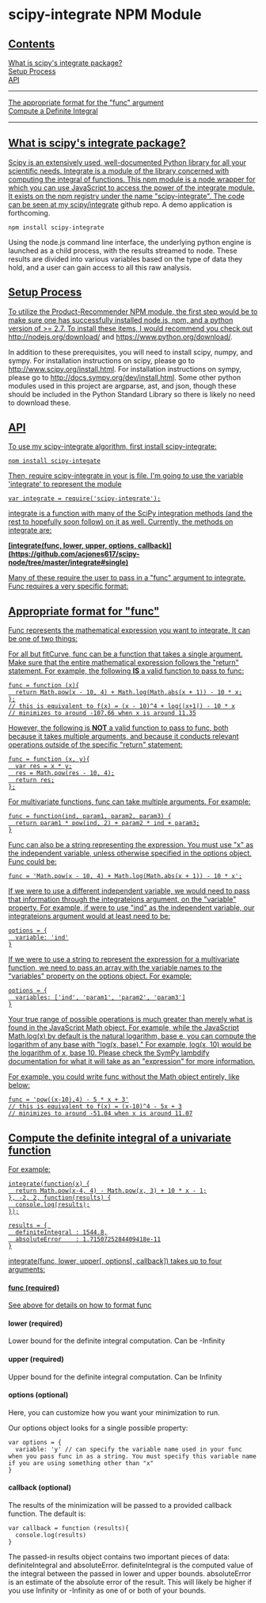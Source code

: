 # scipy-integrate NPM Module

## <a name='contents' href='#'/> Contents

[What is scipy's integrate package?](https://github.com/acjones617/scipy-node/tree/master/integrate#about)  
[Setup Process](https://github.com/acjones617/scipy-node/tree/master/integrate#setup)  
[API](https://github.com/acjones617/scipy-node/tree/master/integrate#use)  

------------------------------------------------------------------------------------------------------------

[The appropriate format for the "func" argument](https://github.com/acjones617/scipy-node/tree/master/integrate#func)  
[Compute a Definite Integral](https://github.com/acjones617/scipy-node/tree/master/integrate#single)  

------------------------------------------------------------------------------------------------------------

## <a name='about' href='#about'/>  What is scipy's integrate package?

Scipy is an extensively used, well-documented Python library for all your scientific needs. Integrate is a module of the library concerned with computing the integral of functions. This npm module is a node wrapper for which you can use JavaScript to access the power of the integrate module. It exists on the npm registry under the name "scipy-integrate". The code can be seen at my <a href='https://github.com/acjones617/scipy-node/tree/master/integrate'>scipy/integrate</a> github repo. A demo application is forthcoming.
    
    npm install scipy-integrate

Using the node.js command line interface, the underlying python engine is launched as a child process, with the results streamed to node. These results are divided into various variables based on the type of data they hold, and a user can gain access to all this raw analysis.

## <a name='setup' href='#setup'/> Setup Process

To utilize the Product-Recommender NPM module, the first step would be to make sure one has successfully installed node.js, npm, and a python version of >= 2.7.  To install these items, I would recommend you check out http://nodejs.org/download/ and https://www.python.org/download/.

In addition to these prerequisites, you will need to install scipy, numpy, and sympy. For installation instructions on scipy, please go to http://www.scipy.org/install.html. For installation instructions on sympy, please go to http://docs.sympy.org/dev/install.html. Some other python modules used in this project are argparse, ast, and json, though these should be included in the Python Standard Library so there is likely no need to download these.

## <a name='use' href='#use'/> API

To use my scipy-integrate algorithm, first install scipy-integrate:

    npm install scipy-integate

Then, require scipy-integrate in your js file. I'm going to use the variable 'integrate' to represent the module

    var integrate = require('scipy-integrate');

integrate is a function with many of the SciPy integration methods (and the rest to hopefully soon follow) on it as well. Currently, the methods on integrate are:

<b>
[integrate(func, lower, upper, options, callback)](https://github.com/acjones617/scipy-node/tree/master/integrate#single)  
</b>

Many of these require the user to pass in a "func" argument to integrate. Func requires a very specific format:

## <a name='func' href='#func'/> Appropriate format for "func"

Func represents the mathematical expression you want to integrate. It can be one of two things:

For all but fitCurve, func can be a function that takes a single argument. Make sure that the entire mathematical expression follows the "return" statement. For example, the following <b>IS</b> a valid function to pass to func:

    func = function (x){
      return Math.pow(x - 10, 4) + Math.log(Math.abs(x + 1)) - 10 * x;
    };
    // this is equivalent to f(x) = (x - 10)^4 + log(|x+1|) - 10 * x
    // minimizes to around -107.66 when x is around 11.35

However, the following is <b>NOT</b> a valid function to pass to func, both because it takes multiple arguments, and because it conducts relevant operations outside of the specific "return" statement:

    func = function (x, y){
      var res = x * y;
      res = Math.pow(res - 10, 4);
      return res;
    };

For multivariate functions, func can take multiple arguments. For example:

    func = function(ind, param1, param2, param3) {
      return param1 * pow(ind, 2) + param2 * ind + param3;
    }

Func can also be a string representing the expression. You must use "x" as the independent variable, unless otherwise specified in the options object. Func could be:

    func = 'Math.pow(x - 10, 4) + Math.log(Math.abs(x + 1)) - 10 * x';

If we were to use a different independent variable, we would need to pass that information through the integrateions argument, on the "variable" property. For example, if were to use "ind" as the independent variable, our integrateions argument would at least need to be:

    options = {
      variable: 'ind'
    }

If we were to use a string to represent the expression for a multivariate function, we need to pass an array with the variable names to the "variables" property on the options object. For example:

    options = {
      variables: ['ind', 'param1', 'param2', 'param3']
    }

Your true range of possible operations is much greater than merely what is found in the JavaScript Math object. For example, while the JavaScript Math.log(x) by default is the natural logarithm, base e, you can compute the logarithm of any base with "log(x, base)." For example, log(x, 10) would be the logarithm of x, base 10. Please check the SymPy lambdify documentation for what it will take as an "expression" for more information.

For example, you could write func without the Math object entirely, like below:

    func = 'pow((x-10),4) - 5 * x + 3'
    // this is equivalent to f(x) = (x-10)^4 - 5x + 3
    // minimizes to around -51.04 when x is around 11.07


## <a name='single' href='#single'/> Compute the definite integral of a univariate function

For example: 

    integrate(function(x) {
      return Math.pow(x-4, 4) - Math.pow(x, 3) + 10 * x - 1;
    }, -2, 2, function(results) {
      console.log(results);
    });
    
    results = { 
      definiteIntegral : 1544.8,
      absoluteError    : 1.7150725284409418e-11
    }

integrate(func, lower, upper[, options[, callback]) takes up to four arguments:

#### func (required)

See above for details on how to [format func](https://github.com/acjones617/scipy-node/tree/master/integrate#func)

#### lower (required)

Lower bound for the definite integral computation. Can be -Infinity

#### upper (required)

Upper bound for the definite integral computation. Can be Infinity

#### options (optional)

Here, you can customize how you want your minimization to run. 

Our options object looks for a single possible property:

    var options = {
      variable: 'y' // can specify the variable name used in your func when you pass func in as a string. You must specify this variable name if you are using something other than "x"
    }

#### callback (optional)

The results of the minimization will be passed to a provided callback function. The default is:

    var callback = function (results){
      console.log(results)
    }

The passed-in results object contains two important pieces of data: definiteIntegral and absoluteError. definiteIntegral is the computed value of the integral between the passed in lower and upper bounds. absoluteError is an estimate of the absolute error of the result. This will likely be higher if you use Infinity or -Infinity as one of or both of your bounds. 
